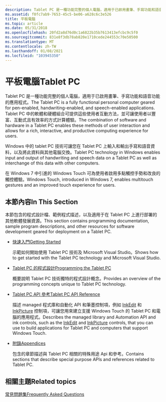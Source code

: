 ```yaml
---
description: Tablet PC 是一種功能完整的個人電腦，適用于已啟用畫筆、手寫功能和語音功能的應用程式。
ms.assetid: f0fc7ab9-7653-45c5-be06-a628c6c3e526
title: 平板電腦
ms.topic: article
ms.date: 05/31/2018
ms.openlocfilehash: 20fd2a8d76d0c1a6822b35b7613413efcbc9c5f0
ms.sourcegitcommit: 831e8f3db78ab820e1710cede244553c70e50500
ms.translationtype: MT
ms.contentlocale: zh-TW
ms.lasthandoff: 01/08/2021
ms.locfileid: "103945350"
---
```

# <a name="tablet-pc"></a><span data-ttu-id="9dabc-103">平板電腦</span><span class="sxs-lookup"><span data-stu-id="9dabc-103">Tablet PC</span></span>

<span data-ttu-id="9dabc-104">Tablet PC 是一種功能完整的個人電腦，適用于已啟用畫筆、手寫功能和語音功能的應用程式。</span><span class="sxs-lookup"><span data-stu-id="9dabc-104">The Tablet PC is a fully functional personal computer geared for pen-enabled, handwriting-enabled, and speech-enabled applications.</span></span> <span data-ttu-id="9dabc-105">Tablet PC 中的軟體和硬體組合可提供這些使用者互動方法，並可讓使用者以豐富、互動式且有效率的方式計算體驗。</span><span class="sxs-lookup"><span data-stu-id="9dabc-105">The combination of software and hardware in a Tablet PC enables these methods of user interaction and allows for a rich, interactive, and productive computing experience for users.</span></span>

<span data-ttu-id="9dabc-106">Windows 中的 tablet PC 技術可讓您在 Tablet PC 上輸入和輸出手寫和語音資料，以及將此資料與其他電腦交換。</span><span class="sxs-lookup"><span data-stu-id="9dabc-106">Tablet PC technology in Windows enables input and output of handwriting and speech data on a Tablet PC as well as interchange of this data with other computers.</span></span>

<span data-ttu-id="9dabc-107">在 Windows 7 中引進的 Windows Touch 可為使用者啟用多點觸控手勢和改良的觸控體驗。</span><span class="sxs-lookup"><span data-stu-id="9dabc-107">Windows Touch, introduced in Windows 7, enables multitouch gestures and an improved touch experience for users.</span></span>

## <a name="in-this-section"></a><span data-ttu-id="9dabc-108">本節內容</span><span class="sxs-lookup"><span data-stu-id="9dabc-108">In This Section</span></span>

<span data-ttu-id="9dabc-109">本節包含的程式設計檔、範例程式描述，以及適用于在 Tablet PC 上進行部署的其他軟體發展資源。</span><span class="sxs-lookup"><span data-stu-id="9dabc-109">This section contains programming documentation, sample program descriptions, and other resources for software development geared for deployment on a Tablet PC.</span></span>

-   [<span data-ttu-id="9dabc-110">快速入門</span><span class="sxs-lookup"><span data-stu-id="9dabc-110">Getting Started</span></span>](getting-started.md)

    <span data-ttu-id="9dabc-111">示範如何開始使用 Tablet PC 技術及 Microsoft Visual Studio。</span><span class="sxs-lookup"><span data-stu-id="9dabc-111">Shows how to get started with the Tablet PC technology and Microsoft Visual Studio.</span></span>

-   [<span data-ttu-id="9dabc-112">Tablet PC 的程式設計</span><span class="sxs-lookup"><span data-stu-id="9dabc-112">Programming the Tablet PC</span></span>](programming-the-tablet-pc.md)

    <span data-ttu-id="9dabc-113">概要說明 Tablet PC 技術獨特的程式設計概念。</span><span class="sxs-lookup"><span data-stu-id="9dabc-113">Provides an overview of the programming concepts unique to Tablet PC technology.</span></span>

-   [<span data-ttu-id="9dabc-114">Tablet PC API 參考</span><span class="sxs-lookup"><span data-stu-id="9dabc-114">Tablet PC API Reference</span></span>](tablet-pc-api-reference.md)

    <span data-ttu-id="9dabc-115">描述 managed 程式庫和自動化 API 和筆墨控制項，例如 [InkEdit](inkedit-control-reference.md) 和 [InkPicture](inkpicture-control-reference.md) 控制項，可讓您用來建立支援 Windows Touch 的 Tablet PC 和電腦的應用程式。</span><span class="sxs-lookup"><span data-stu-id="9dabc-115">Describes the managed library and Automation API and ink controls, such as the [InkEdit](inkedit-control-reference.md) and [InkPicture](inkpicture-control-reference.md) controls, that you can use to build applications for Tablet PC and computers that support Windows Touch.</span></span>

-   [<span data-ttu-id="9dabc-116">附錄</span><span class="sxs-lookup"><span data-stu-id="9dabc-116">Appendices</span></span>](appendices.md)

    <span data-ttu-id="9dabc-117">包含的章節描述與 Tablet PC 相關的特殊用途 Api 和參考。</span><span class="sxs-lookup"><span data-stu-id="9dabc-117">Contains sections that describe special purpose APIs and references related to Tablet PC.</span></span>

## <a name="related-topics"></a><span data-ttu-id="9dabc-118">相關主題</span><span class="sxs-lookup"><span data-stu-id="9dabc-118">Related topics</span></span>

<dl> <dt>

[<span data-ttu-id="9dabc-119">常見問題集</span><span class="sxs-lookup"><span data-stu-id="9dabc-119">Frequently Asked Questions</span></span>](frequently-asked-questions.md)
</dt> </dl>

 

 



